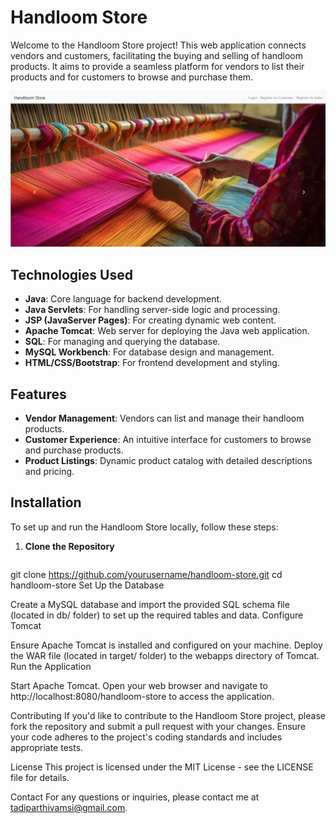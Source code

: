 # Handloom Store

Welcome to the Handloom Store project! This web application connects vendors and customers, facilitating the buying and selling of handloom products. It aims to provide a seamless platform for vendors to list their products and for customers to browse and purchase them.

![Handloom Store](https://github.com/vamsi190146/HandLoom_Store/blob/main/images/Screenshot%202024-07-30%20165506.png) 

## Technologies Used

- **Java**: Core language for backend development.
- **Java Servlets**: For handling server-side logic and processing.
- **JSP (JavaServer Pages)**: For creating dynamic web content.
- **Apache Tomcat**: Web server for deploying the Java web application.
- **SQL**: For managing and querying the database.
- **MySQL Workbench**: For database design and management.
- **HTML/CSS/Bootstrap**: For frontend development and styling.

## Features

- **Vendor Management**: Vendors can list and manage their handloom products.
- **Customer Experience**: An intuitive interface for customers to browse and purchase products.
- **Product Listings**: Dynamic product catalog with detailed descriptions and pricing.

## Installation

To set up and run the Handloom Store locally, follow these steps:

1. **Clone the Repository**

   ```bash
git clone https://github.com/yourusername/handloom-store.git
cd handloom-store
Set Up the Database

Create a MySQL database and import the provided SQL schema file (located in db/ folder) to set up the required tables and data.
Configure Tomcat

Ensure Apache Tomcat is installed and configured on your machine.
Deploy the WAR file (located in target/ folder) to the webapps directory of Tomcat.
Run the Application

Start Apache Tomcat.
Open your web browser and navigate to http://localhost:8080/handloom-store to access the application.


Contributing
If you'd like to contribute to the Handloom Store project, please fork the repository and submit a pull request with your changes. Ensure your code adheres to the project's coding standards and includes appropriate tests.

License
This project is licensed under the MIT License - see the LICENSE file for details.

Contact
For any questions or inquiries, please contact me at tadiparthivamsi@gmail.com.



